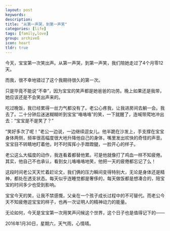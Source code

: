 ```yaml
---
layout: post
keywords: 
description: 
title: "从第一声哭，到第一声笑"
categories: [life]
tags: [family,love]
group: archiveß
icon: heart
tldr: true
---
```


今天，宝宝第一次笑出声。从第一声哭，到第一声笑，我们陪她走过了4个月零12天。

而我，很不幸地错过了这个我期待很久的第一次。

只是毕竟不能说“不幸”，因为宝宝的笑声都是她爸爸的功劳。晚上如果还是我带，她应该还是不会笑出声来的。

吃过晚饭，我已经累得一丝力气都没有了。老公心疼我，让我进房间去躺一会。我去了。二十分钟后迷迷糊糊听到宝宝“咯咯咯”的笑，一下就醒了，连喊带爬地冲出去：“宝宝是不是笑了？”

“笑好多次了呢！”老公一边说，一边继续逗女儿。他半跪在沙发上，手支撑在宝宝身体两侧，频率很高幅度很大地升降他自己的身体，嘴里发出欢快的奇怪的声音。宝宝目不转睛地盯着他，时不时挥挥小手蹬蹬腿，一脸开心的样子。

老公这么大幅度的动作，我连看着都替他累。可是他就像打了鸡血一样不知疲倦。其实，他自己不也承认，看到女儿咯咯咯地笑，他把一天的疲倦都忘记了么！

这段时间老公天天忙着赶论文，我们俩的压力瞬间变得特别大，无论是身体还是精神，都处在透支状态。每天似乎连睡觉都是奢侈的，每天做饭都是想凑合的，陪宝宝的时间多少也受到影响。

宝宝今天的笑，让我不禁感慨，父亲在一个孩子成长过程中的不可替代。而老公今天不知疲倦逗宝宝的样子，也再一次证明人的精神动力的能量。

无论如何，今天是宝宝第一次用笑声问候这个世界，这个日子也是值得记下的——

2016年1月30日，星期六，天气雨，心情晴。